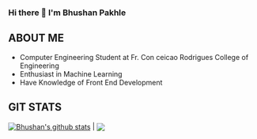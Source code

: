 ### Hi there 👋 I'm Bhushan Pakhle

## ABOUT ME
- Computer Engineering Student at Fr. Con ceicao Rodrigues College of Engineering
- Enthusiast in Machine Learning
- Have Knowledge of Front End Development

## GIT STATS
<!-- 
<img src="https://github-readme-stats.vercel.app/api?username=bhushanpakhle12&show_icons=true&theme=radical&title_color=00FF99&text_color=fff&icon_color=00FF99">

## TOP PROGRAMMING LANGUAGES
![Top Langs](https://github-readme-stats.vercel.app/api/top-langs/?username=bhushanpakhle12&theme=radical&title_color=00FF99&text_color=fff&icon_color=fff) -->

<a href="https://github.com/anuraghazra/github-readme-stats"><img align="center" src="https://github-readme-stats.vercel.app/api?username=bhushanpakhle12&show_icons=true&include_all_commits=true&theme=buefy&hide_border=true" alt="Bhushan's github stats" /></a> | <a href="https://github.com/anuraghazra/github-readme-stats"><img align="center" src="https://github-readme-stats.vercel.app/api/top-langs/?username=bhushanpakhle12&layout=compact&theme=buefy&hide_border=true" /></a> 

<!-- ## Connect with me:
[<img align="left" alt="codeSTACKr.com" width="22px" src="https://raw.githubusercontent.com/iconic/open-iconic/master/svg/globe.svg" />][website]
[<img align="left" alt="codeSTACKr | Twitter" width="22px" src="https://cdn.jsdelivr.net/npm/simple-icons@v3/icons/twitter.svg" />][twitter]
[<img align="left" alt="codeSTACKr | LinkedIn" width="22px" src="https://cdn.jsdelivr.net/npm/simple-icons@v3/icons/linkedin.svg" />][linkedin]
<br />

[website]: https://google.com
[twitter]: https://twitter.com/Bhushan_Pakhle
[linkedin]: https://www.linkedin.com/in/bhushan-p-pakhle-a2a16821a -->
<!--
**bhushanpakhle12/bhushanpakhle12** is a ✨ _special_ ✨ repository because its `README.md` (this file) appears on your GitHub profile.

Here are some ideas to get you started:

- 🔭 I’m currently working on ...
- 🌱 I’m currently learning ...
- 👯 I’m looking to collaborate on ...
- 🤔 I’m looking for help with ...
- 💬 Ask me about ...
- 📫 How to reach me: ...
- 😄 Pronouns: ...
- ⚡ Fun fact: ...
-->
